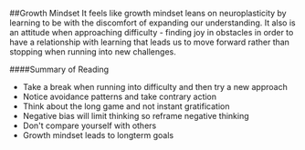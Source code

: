 ##Growth Mindset
It feels like growth mindset leans on neuroplasticity by learning to be with the discomfort of expanding our understanding. It also is an attitude when approaching difficulty - finding joy in obstacles in order to have a relationship with learning that leads us to move forward rather than stopping when running into new challenges.

####Summary of Reading
- Take a break when running into difficulty and then try a new approach
- Notice avoidance patterns and take contrary action
- Think about the long game and not instant gratification
- Negative bias will limit thinking so reframe negative thinking
- Don't compare yourself with others
- Growth mindset leads to longterm goals
